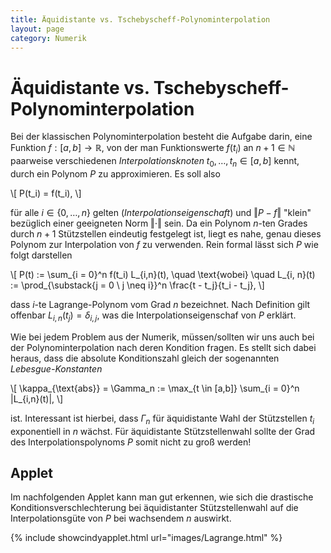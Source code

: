 ```yaml
---
title: Äquidistante vs. Tschebyscheff-Polynominterpolation
layout: page
category: Numerik
---
```


# Äquidistante vs. Tschebyscheff-Polynominterpolation
Bei der klassischen Polynominterpolation besteht die Aufgabe darin, eine Funktion $f: [a, b] \to \mathbb{R}$, von der man
Funktionswerte $f(t_i)$ an $n + 1 \in \mathbb{N}$ paarweise verschiedenen _Interpolationsknoten_ $t_0, \ldots, t_n \in [a, b]$ kennt,
durch ein Polynom $P$ zu approximieren. Es soll also

\\[
  P(t_i) = f(t_i),
\\]

für alle $i \in \{0, \ldots, n\}$ gelten (_Interpolationseigenschaft_) und $\Vert P - f \Vert$ "klein" bezüglich einer geeigneten Norm $\Vert \cdot \Vert$ sein.
Da ein Polynom $n$-ten Grades durch $n + 1$ Stützstellen eindeutig festgelegt ist, liegt es nahe, genau dieses Polynom zur Interpolation von $f$ zu verwenden.
Rein formal lässt sich $P$ wie folgt darstellen

\\[
  P(t) := \sum_{i = 0}^n f(t_i) L_{i,n}(t), \quad \text{wobei} \quad L_{i, n}(t) := \prod_{\substack{j = 0 \\ j \neq i}}^n \frac{t - t_j}{t_i - t_j},
\\]

dass $i$-te Lagrange-Polynom vom Grad $n$ bezeichnet. Nach Definition gilt offenbar $L_{i,n}(t_j) = \delta_{i,j}$,
was die Interpolationseigenschaf von $P$ erklärt.

Wie bei jedem Problem aus der Numerik, müssen/sollten wir uns auch bei der Polynominterpolation nach deren Kondition fragen. Es stellt sich dabei heraus,
dass die absolute Konditionszahl gleich der sogenannten _Lebesgue-Konstanten_

\\[
  \kappa_{\text{abs}} = \Gamma_n := \max_{t \in [a,b]} \sum_{i = 0}^n |L_{i,n}(t)|,
\\]

ist. Interessant ist hierbei, dass $\Gamma_n$ für äquidistante Wahl der Stützstellen $t_i$ exponentiell in $n$ wächst. Für äquidistante Stützstellenwahl
sollte der Grad des Interpolationspolynoms $P$ somit nicht zu groß werden!

## Applet
Im nachfolgenden Applet kann man gut erkennen, wie sich die drastische Konditionsverschlechterung bei äquidistanter Stützstellenwahl auf die Interpolationsgüte von
$P$ bei wachsendem $n$ auswirkt.

{% include showcindyapplet.html url="images/Lagrange.html" %}

